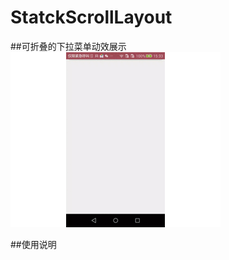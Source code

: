 # StatckScrollLayout
##可折叠的下拉菜单动效展示<br>
![](https://github.com/stillwheel/StatckScrollLayout/blob/master/gif/stack_scroll_layout.gif)


##使用说明
